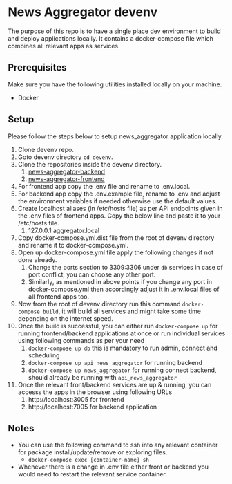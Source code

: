 # News Aggregator devenv

The purpose of this repo is to have a single place dev environment to build and deploy applications locally. It contains a docker-compose file which combines all relevant apps as services.

## Prerequisites

Make sure you have the following utilities installed locally on your machine.

- Docker

## Setup

Please follow the steps below to setup news_aggregator application locally.

1. Clone devenv repo.
2. Goto devenv directory `cd devenv`.
3. Clone the repositories inside the devenv directory.
    1. [news-aggregator-backend](https://github.com/ahmad-KamalAnwar/news-aggregator-backend)
    2. [news-aggregator-frontend](https://github.com/ahmad-KamalAnwar/news-aggregator)
4. For frontend app copy the .env file and rename to .env.local.
5. For backend app copy the .env.example file, rename to .env and adjust the environment variables if needed otherwise use the default values.
6. Create localhost aliases (in /etc/hosts file) as per API endpoints given in the .env files of frontend apps. Copy the below line and paste it to your /etc/hosts file.
    1. 127.0.0.1	aggregator.local
7. Copy docker-compose.yml.dist file from the root of devenv directory and rename it to docker-compose.yml.
8. Open up docker-compose.yml file apply the following changes if not done already.
    1. Change the ports section to 3309:3306 under `db` services in case of port conflict, you can choose any other port.
    2. Similarly, as mentioned in above points if you change any port in docker-compose.yml then accordingly adjust it in .env.local files of all frontend apps too.
9. Now from the root of devenv directory run this command `docker-compose build`, it will build all services and might take some time depending on the internet speed.
10. Once the build is successful, you can either run `docker-compose up` for running frontend/backend applications at once or run individual services using following commands as per your need
    1. `docker-compose up db` this is mandatory to run admin, connect and scheduling
    2. `docker-compose up api_news_aggregator` for running backend
    3. `docker-compose up news_aggregator` for running connect backend, should already be running with `api_news_aggregator`
11. Once the relevant front/backend services are up & running, you can accesss the apps in the browser using following URLs
    1. http://localhost:3005 for frontend
    2. http://localhost:7005 for backend application

## Notes

- You can use the following command to ssh into any relevant container for package install/update/remove or exploring files.
    - `docker-compose exec [container-name] sh`
- Whenever there is a change in .env file either front or backend you would need to restart the relevant service container.
